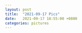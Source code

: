 ```yaml
---
layout: post
title:  "2021-09-17 Pics"
date:   2021-09-17 18:55:00 +0800
categories: pictures
---
```

